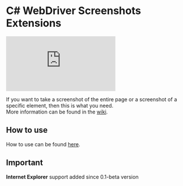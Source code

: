 # C# WebDriver Screenshots Extensions
[![nuget](http://flauschig.ch/nubadge.php?id=Noksa.WebDriver.ScreenshotsExtensions)](https://www.nuget.org/packages/Noksa.WebDriver.ScreenshotsExtensions/)

If you want to take a screenshot of the entire page or a screenshot of a specific element, then this is what you need.<br/>
More information can be found in the [wiki](https://github.com/Noksa/WebDriver.Screenshots.Extensions/wiki).

## How to use

How to use can be found [here](https://github.com/Noksa/WebDriver.Screenshots.Extensions/wiki/How-to-use).

## Important

**Internet Explorer** support added since 0.1-beta version
